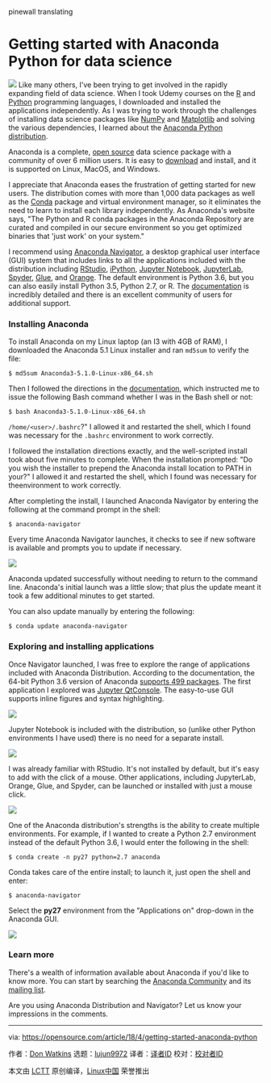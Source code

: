 pinewall translating

Getting started with Anaconda Python for data science
======

![](https://opensource.com/sites/default/files/styles/image-full-size/public/lead-images/brain_data.png?itok=RH6NA32X)
Like many others, I've been trying to get involved in the rapidly expanding field of data science. When I took Udemy courses on the [R][1] and [Python][2] programming languages, I downloaded and installed the applications independently. As I was trying to work through the challenges of installing data science packages like [NumPy][3] and [Matplotlib][4] and solving the various dependencies, I learned about the [Anaconda Python distribution][5].

Anaconda is a complete, [open source][6] data science package with a community of over 6 million users. It is easy to [download][7] and install, and it is supported on Linux, MacOS, and Windows.

I appreciate that Anaconda eases the frustration of getting started for new users. The distribution comes with more than 1,000 data packages as well as the [Conda][8] package and virtual environment manager, so it eliminates the need to learn to install each library independently. As Anaconda's website says, "The Python and R conda packages in the Anaconda Repository are curated and compiled in our secure environment so you get optimized binaries that 'just work' on your system."

I recommend using [Anaconda Navigator][9], a desktop graphical user interface (GUI) system that includes links to all the applications included with the distribution including [RStudio][10], [iPython][11], [Jupyter Notebook][12], [JupyterLab][13], [Spyder][14], [Glue][15], and [Orange][16]. The default environment is Python 3.6, but you can also easily install Python 3.5, Python 2.7, or R. The [documentation][9] is incredibly detailed and there is an excellent community of users for additional support.

### Installing Anaconda

To install Anaconda on my Linux laptop (an I3 with 4GB of RAM), I downloaded the Anaconda 5.1 Linux installer and ran `md5sum` to verify the file:
```
$ md5sum Anaconda3-5.1.0-Linux-x86_64.sh

```

Then I followed the directions in the [documentation][17], which instructed me to issue the following Bash command whether I was in the Bash shell or not:
```
$ bash Anaconda3-5.1.0-Linux-x86_64.sh

```

`/home/<user>/.bashrc`?" I allowed it and restarted the shell, which I found was necessary for the `.bashrc` environment to work correctly.

I followed the installation directions exactly, and the well-scripted install took about five minutes to complete. When the installation prompted: "Do you wish the installer to prepend the Anaconda install location to PATH in your?" I allowed it and restarted the shell, which I found was necessary for theenvironment to work correctly.

After completing the install, I launched Anaconda Navigator by entering the following at the command prompt in the shell:
```
$ anaconda-navigator

```

Every time Anaconda Navigator launches, it checks to see if new software is available and prompts you to update if necessary.

![](https://opensource.com/sites/default/files/styles/panopoly_image_original/public/u128651/anaconda-update.png?itok=wMk78pGQ)

Anaconda updated successfully without needing to return to the command line. Anaconda's initial launch was a little slow; that plus the update meant it took a few additional minutes to get started.

You can also update manually by entering the following:
```
$ conda update anaconda-navigator

```

### Exploring and installing applications

Once Navigator launched, I was free to explore the range of applications included with Anaconda Distribution. According to the documentation, the 64-bit Python 3.6 version of Anaconda [supports 499 packages][18]. The first application I explored was [Jupyter QtConsole][19]. The easy-to-use GUI supports inline figures and syntax highlighting.

![](https://opensource.com/sites/default/files/styles/panopoly_image_original/public/u128651/anaconda-jupyterqtconsole.png?itok=fQQoErIO)

Jupyter Notebook is included with the distribution, so (unlike other Python environments I have used) there is no need for a separate install.

![](https://opensource.com/sites/default/files/styles/panopoly_image_original/public/u128651/anaconda-jupyternotebook.png?itok=VqvbyOcI)

I was already familiar with RStudio. It's not installed by default, but it's easy to add with the click of a mouse. Other applications, including JupyterLab, Orange, Glue, and Spyder, can be launched or installed with just a mouse click.

![](https://opensource.com/sites/default/files/styles/panopoly_image_original/public/u128651/anaconda-otherapps.png?itok=9QmSUdel)

One of the Anaconda distribution's strengths is the ability to create multiple environments. For example, if I wanted to create a Python 2.7 environment instead of the default Python 3.6, I would enter the following in the shell:
```
$ conda create -n py27 python=2.7 anaconda

```

Conda takes care of the entire install; to launch it, just open the shell and enter:
```
$ anaconda-navigator

```

Select the **py27** environment from the  "Applications on" drop-down in the Anaconda GUI.

![](https://opensource.com/sites/default/files/styles/panopoly_image_original/public/u128651/anaconda-navigator.png?itok=2i5qYAyG)

### Learn more

There's a wealth of information available about Anaconda if you'd like to know more. You can start by searching the [Anaconda Community][20] and its [mailing list][21].

Are you using Anaconda Distribution and Navigator? Let us know your impressions in the comments.

--------------------------------------------------------------------------------

via: https://opensource.com/article/18/4/getting-started-anaconda-python

作者：[Don Watkins][a]
选题：[lujun9972](https://github.com/lujun9972)
译者：[译者ID](https://github.com/译者ID)
校对：[校对者ID](https://github.com/校对者ID)

本文由 [LCTT](https://github.com/LCTT/TranslateProject) 原创编译，[Linux中国](https://linux.cn/) 荣誉推出

[a]:https://opensource.com/users/don-watkins
[1]:https://www.r-project.org/
[2]:https://www.python.org/
[3]:http://www.numpy.org/
[4]:https://matplotlib.org/
[5]:https://www.anaconda.com/distribution/
[6]:https://docs.anaconda.com/anaconda/eula
[7]:https://www.anaconda.com/download/#linux
[8]:https://conda.io/
[9]:https://docs.anaconda.com/anaconda/navigator/
[10]:https://www.rstudio.com/
[11]:https://ipython.org/
[12]:http://jupyter.org/
[13]:https://blog.jupyter.org/jupyterlab-is-ready-for-users-5a6f039b8906
[14]:https://spyder-ide.github.io/
[15]:http://glueviz.org/
[16]:https://orange.biolab.si/
[17]:https://docs.anaconda.com/anaconda/install/linux
[18]:https://docs.anaconda.com/anaconda/packages/py3.6_linux-64
[19]:http://qtconsole.readthedocs.io/en/stable/
[20]:https://www.anaconda.com/community/
[21]:https://groups.google.com/a/continuum.io/forum/#!forum/anaconda
